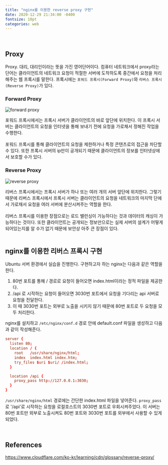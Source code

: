 ```yaml
---
title: "nginx를 이용한 reverse proxy 구현"
date: 2020-12-29 21:34:00 -0400
fontsize: 10pt
categories: web
---
```


<br>

## Proxy

Proxy. 대리, 대리인이라는 뜻을 가진 영어단어이다. 컴퓨터 네트워크에서 proxy라는 단어는 클라이언트의 네트워크 요청이 적절한 서버에 도착하도록 중간에서 요청을 처리해주는 웹 프록시를 말한다. 프록시에는 `포워드 프록시(Forward Proxy)`와 `리버스 프록시(Reverse Proxy)`가 있다.
<br>

### Forward Proxy

![forward proxy](https://user-images.githubusercontent.com/50684454/103279863-3391ec00-4a12-11eb-9704-9f219daf06d3.png)

포워드 프록시에서는 프록시 서버가 클라이언트의 바로 앞단에 위치한다. 이 프록시 서버는 클라이언트의 요청을 인터넷을 통해 보내기 전에 요청을 가로채서 정해진 작업을 수행한다.  
<br>
포워드 프록시를 통해 클라이언트의 요청을 제한하거나 특정 콘텐츠로의 접근을 차단할 수 있다. 또한 프록시 서버의 ip만이 공개되기 때문에 클라이언트의 정보를 인터넷상에서 보호할 수가 있다.
<br>

### Reverse Proxy

![reverse proxy](https://user-images.githubusercontent.com/50684454/103279885-41477180-4a12-11eb-9046-f11454fec5db.png)

리버스 프록시에서는 프록시 서버가 하나 또는 여러 개의 서버 앞단에 위치한다. 그렇기 때문에 리버스 프록시에서 프록시 서버는 클라이언트의 요청을 네트워크의 마지막 단에서 가로채서 요청을 여러 서버에 분산시켜주는 역할을 한다.  
<br>
리버스 프록시를 이용한 장점으로는 로드 밸런싱이 가능하다는 것과 데이터의 캐싱이 가능하다는 것이다. 또한 클라이언트는 공개되는 정보만으로는 실제 서버의 설계가 어떻게 되어있는지를 알 수가 없기 때문에 보안상 아주 큰 장점이 있다.  
<br>

## nginx를 이용한 리버스 프록시 구현

Ubuntu 서버 환경에서 실습을 진행한다. 구현하고자 하는 nginx는 다음과 같은 역할을 한다.
1. 80번 포트를 통해 / 경로로 요청이 들어오면 index.html이라는 정적 파일을 제공한다.
1. /api 로 시작하는 요청이 들어오면 3030번 포트에서 요청을 기다리는 api 서버로 요청을 전달한다.
1. 이 때 3030번 포트는 외부로 노출을 시키지 않기 때문에 80번 포트로 두 요청을 모두 처리한다.

nginx를 설치하고 `/etc/nginx/conf.d` 경로 안에 default.conf 파일을 생성하고 다음과 같이 작성해준다.  

~~~conf
server {
  listen 80;
  location / {
    root   /usr/share/nginx/html;
    index  index.html index.htm;
    try_files $uri $uri/ /index.html;
  }

  location /api {
    proxy_pass http://127.0.0.1:3030;
  }
}
~~~

`/usr/share/nginx/html` 경로에는 간단한 index.html 파일을 넣어준다. `proxy_pass`로 '/api'로 시작하는 요청을 로컬호스트의 3030번 포트로 우회시켜주었다. 이 서버는 80번 포트만 외부로 노출시켜도 80번 포트와 3030번 포트를 외부에서 사용할 수 있게 되었다.

<br>

## References

<https://www.cloudflare.com/ko-kr/learning/cdn/glossary/reverse-proxy/>